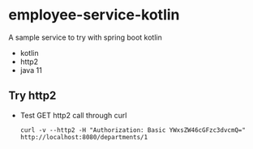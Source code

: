# employee-service-kotlin
A sample service to try with spring boot kotlin

- kotlin
- http2
- java 11

## Try http2
- Test GET http2 call through curl
    ```shell
  curl -v --http2 -H "Authorization: Basic YWxsZW46cGFzc3dvcmQ=" http://localhost:8080/departments/1
    ```
